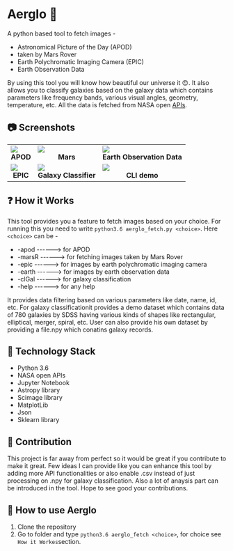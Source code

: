 # Aerglo :milky_way:
A python based tool to fetch images  - 
- Astronomical Picture of the Day (APOD)
- taken by Mars Rover
- Earth Polychromatic Imaging Camera (EPIC)
- Earth Observation Data

By using this tool you will know how beautiful our universe it :heart_eyes:. It also allows you to classify galaxies based on the galaxy data which contains parameters like frequency bands, various visual angles, geometry, temperature, etc. All the data is fetched from NASA open [APIs](https://api.nasa.gov/). 


## :camera: Screenshots
<table>
     <tr>
          <td><img src="https://i.imgur.com/4L7xONq.png" /><br /><center><b>APOD</b></center></td>
          <td><img src="https://i.imgur.com/Sh50US8.png" /><br /><center><b>Mars</b></center></td>
          <td><img src="https://i.imgur.com/t0HRysk.png" /><br /><center><b>Earth Observation Data</b></center></td>
     </tr>
     <tr>
         <td><img src="https://i.imgur.com/df2NZBX.png" /><br /><center><b>EPIC</b></center></td>
         <td><img src="https://i.imgur.com/Cr7Vvcg.png" /><br /><center><b>Galaxy Classifier</b></center></td>
         <td><img src="https://i.imgur.com/AFufcgJ.png" /><br /><center><b>CLI demo</b></center></td>
       </tr>
</table>


## :question: How it Works

This tool provides you a feature to fetch images based on your choice. For running this you need to write ```python3.6 aerglo_fetch.py <choice>```. Here ```<choice>``` can be - 
- -apod ------> for APOD  
- -marsR ------> for fetching images taken by Mars Rover
- -epic ------> for images by earth polychromatic imaging camera
- -earth ------> for images by earth observation data
- -clGal ------> for galaxy classification 
- -help ------> for any help

It provides data filtering based on various parameters like date, name, id, etc. For galaxy classificationit provides a demo dataset which contains data of 780 galaxies by SDSS having various kinds of shapes like rectangular, elliptical, merger, spiral, etc. User can also provide his own dataset by providing a file.npy which conatins galaxy records.




## :satellite: Technology Stack

* Python 3.6
* NASA open APIs
* Jupyter Notebook
* Astropy library
* Scimage library
* MatplotLib
* Json
* Sklearn library

## :key: Contribution
This project is far away from perfect so it would be great if you contribute to make it great. Few ideas I can provide like you can enhance this tool by adding more API functionalities or also enable .csv instead of just processing on .npy for galaxy classification. Also a lot of anaysis part can be introduced in the tool. Hope to see good your contributions. 


## :wrench: How to use Aerglo

1. Clone the repository
1. Go to folder and type ```python3.6 aerglo_fetch <choice>```, for choice see ```How it Workes```section.

